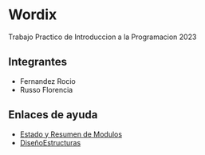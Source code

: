 # Wordix
Trabajo Practico de Introduccion a la Programacion 2023


## Integrantes
- Fernandez Rocio
- Russo Florencia

## Enlaces de ayuda
- [Estado y Resumen de Modulos](https://docs.google.com/spreadsheets/d/1iZbciYl4MyaGdhsRzxHOMkie0pMVRShrvaMbjpx2lAM/edit?usp=sharing)
- [DiseñoEstructuras](https://docs.google.com/spreadsheets/d/1mNc0UYu6wmyR7LUouaHVkIOSl2AuoHDVZidSESQXFTg/edit?usp=sharing)
